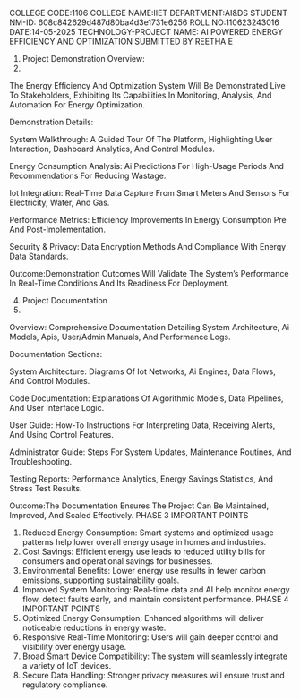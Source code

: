 COLLEGE CODE:1106
COLLEGE NAME:IIET
DEPARTMENT:AI&DS
STUDENT NM-ID: 608c842629d487d80ba4d3e1731e6256
ROLL NO:110623243016
DATE:14-05-2025
TECHNOLOGY-PROJECT NAME: AI POWERED ENERGY EFFICIENCY AND OPTIMIZATION
SUBMITTED BY
REETHA E
1.	Project Demonstration Overview:
2.	
The Energy Efficiency And Optimization System Will Be Demonstrated Live To Stakeholders, Exhibiting Its Capabilities In Monitoring, Analysis, And Automation For Energy Optimization.

Demonstration Details:

System Walkthrough: A Guided Tour Of The Platform, Highlighting User Interaction, Dashboard Analytics, And Control Modules.

Energy Consumption Analysis: Ai Predictions For High-Usage Periods And Recommendations For Reducing Wastage.

Iot Integration: Real-Time Data Capture From Smart Meters And Sensors For Electricity, Water, And Gas.

Performance Metrics: Efficiency Improvements In Energy Consumption Pre And Post-Implementation.

Security & Privacy: Data Encryption Methods And Compliance With Energy Data Standards.

Outcome:Demonstration Outcomes Will Validate The System’s Performance In Real-Time Conditions And Its Readiness For Deployment.

4. Project Documentation
5. 
Overview: Comprehensive Documentation Detailing System Architecture, Ai Models, Apis, User/Admin Manuals, And Performance Logs.

Documentation Sections:

System Architecture: Diagrams Of Iot Networks, Ai Engines, Data Flows, And Control Modules.

Code Documentation: Explanations Of Algorithmic Models, Data Pipelines, And User Interface Logic.

User Guide: How-To Instructions For Interpreting Data, Receiving Alerts, And Using Control Features.

Administrator Guide: Steps For System Updates, Maintenance Routines, And Troubleshooting.

Testing Reports: Performance Analytics, Energy Savings Statistics, And Stress Test Results.

Outcome:The Documentation Ensures The Project Can Be Maintained, Improved, And Scaled Effectively.
PHASE 3 IMPORTANT POINTS
1. Reduced Energy Consumption: Smart systems and optimized usage patterns help lower overall energy usage in homes and industries.
2. Cost Savings: Efficient energy use leads to reduced utility bills for consumers and operational savings for businesses.
3. Environmental Benefits: Lower energy use results in fewer carbon emissions, supporting sustainability goals.
4. Improved System Monitoring: Real-time data and AI help monitor energy flow, detect faults early, and maintain consistent performance.
PHASE 4 IMPORTANT POINTS
1. Optimized Energy Consumption: Enhanced algorithms will deliver noticeable reductions in energy waste.
2. Responsive Real-Time Monitoring: Users will gain deeper control and visibility over energy usage.
3. Broad Smart Device Compatibility: The system will seamlessly integrate a variety of IoT devices.
4. Secure Data Handling: Stronger privacy measures will ensure trust and regulatory compliance.


